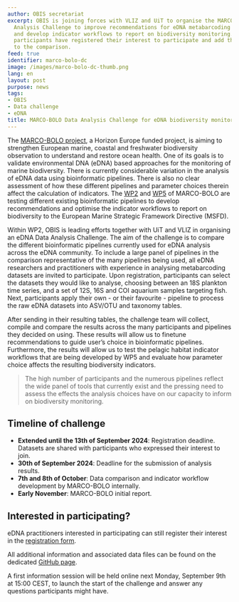 ```yaml
---
author: OBIS secretariat
excerpt: OBIS is joining forces with VLIZ and UiT to organise the MARCO-BOLO Data
  Analysis Challenge to improve recommendations for eDNA metabarcoding pipeline choice
  and develop indicator workflows to report on biodiversity monitoring. Already 43
  participants have registered their interest to participate and add their pipeline
  to the comparison.
feed: true
identifier: marco-bolo-dc
image: /images/marco-bolo-dc-thumb.png
lang: en
layout: post
purpose: news
tags:
- OBIS
- Data challenge
- eDNA
title: MARCO-BOLO Data Analysis Challenge for eDNA biodiversity monitoring
---
```


The [MARCO-BOLO project](https://marcobolo-project.eu/), a Horizon Europe funded project, is aiming to strengthen European marine, coastal and freshwater biodiversity observation to understand and restore ocean health. One of its goals is to validate environmental DNA (eDNA) based approaches for the monitoring of marine biodiversity. There is currently considerable variation in the analysis of eDNA data using bioinformatic pipelines. There is also no clear assessment of how these different pipelines and parameter choices therein affect the calculation of indicators. The [WP2](https://marcobolo-project.eu/work-packages/work-package-2-validating-the-use-of-edna/) and [WP5](https://marcobolo-project.eu/work-packages/work-package-2-validating-the-use-of-edna/) of MARCO-BOLO are testing different existing bioinformatic pipelines to develop recommendations and optimise the indicator workflows to report on biodiversity to the European Marine Strategic Framework Directive (MSFD). 

Within WP2, OBIS is leading efforts together with UiT and VLIZ in organising an eDNA Data Analysis Challenge. The aim of the challenge is to compare the different bioinformatic pipelines currently used for eDNA analysis across the eDNA community. To include a large panel of pipelines in the comparison representative of the many pipelines being used, all eDNA researchers and practitioners with experience in analysing metabarcoding datasets are invited to participate. Upon registration, participants can select the datasets they would like to analyse, choosing between an 18S plankton time series, and a set of 12S, 16S and COI aquarium samples targeting fish. Next, participants apply their own - or their favourite - pipeline to process the raw eDNA datasets into ASV/OTU and taxonomy tables. 

After sending in their resulting tables, the challenge team will collect, compile and compare the results across the many participants and pipelines they decided on using. These results will allow us to finetune recommendations to guide user’s choice in bioinformatic pipelines. Furthermore, the results will allow us to test the pelagic habitat indicator workflows that are being developed by WP5 and evaluate how parameter choice affects the resulting biodiversity indicators. 

>  The high number of participants and the numerous pipelines reflect the wide panel of tools that currently exist and the pressing need to assess the effects the analysis choices have on our capacity to inform on biodiversity monitoring.

## Timeline of challenge

- **Extended until the 13th of September 2024**: Registration deadline. Datasets are shared with participants who expressed their interest to join.  
- **30th of September 2024**: Deadline for the submission of analysis results.  
- **7th and 8th of October**: Data comparison and indicator workflow development by MARCO-BOLO internally.  
- **Early November**: MARCO-BOLO initial report.  

## Interested in participating?

eDNA practitioners interested in participating can still register their interest in the [registration form](https://docs.google.com/forms/d/e/1FAIpQLSfrSrlqA2TQKWda8ZRReNQ-AtB90eMF29MDgd8ZHk4ALKbA4w/viewform). 

All additional information and associated data files can be found on the dedicated [GitHub page](https://github.com/marco-bolo/wp2-wp5-workshop ).

A first information session will be held online next Monday, September 9th at 15:00 CEST, to launch the start of the challenge and answer any questions participants might have.